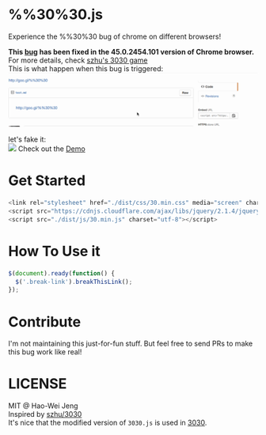 # %%30%30.js 
Experience the %%30%30 bug of chrome on different browsers!   

**This [bug](https://bugs.chromium.org/p/chromium/issues/detail?id=533361) has been fixed in the 45.0.2454.101 version of Chrome browser.**  
For more details, check [szhu's 3030 game](https://github.com/szhu/3030/tree/gh-pages#whats-this-about)  
This is what happen when this bug is triggered:
![](https://raw.githubusercontent.com/lockys/3030.js/master/media/record.gif)

let's fake it:  
![](http://i.imgur.com/nbeIdlI.gif)
Check out the [Demo](http://lockys.github.io/3030.js/)

Get Started
==
```javascript
<link rel="stylesheet" href="./dist/css/30.min.css" media="screen" charset="utf-8">
<script src="https://cdnjs.cloudflare.com/ajax/libs/jquery/2.1.4/jquery.min.js" charset="utf-8"></script>
<script src="./dist/js/30.min.js" charset="utf-8"></script>
```

How To Use it
==
```javascript
$(document).ready(function() {
  $('.break-link').breakThisLink();
});
```

Contribute
==
I'm not maintaining this just-for-fun stuff. But feel free to send PRs to make this bug work like real!

LICENSE
==
MIT @ Hao-Wei Jeng  
Inspired by [szhu/3030](https://github.com/szhu/3030/tree/gh-pages)  
It's nice that the modified version of `3030.js` is used in [3030](http://szhu.github.io/3030/#contributing).
